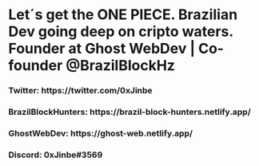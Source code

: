 
<h1>Let´s get the ONE PIECE. 
Brazilian Dev going deep on cripto waters.
Founder at Ghost WebDev | Co-founder 
@BrazilBlockHz</h1>


<h3>Twitter: https://twitter.com/0xJinbe</h3>
<h3>BrazilBlockHunters: https://brazil-block-hunters.netlify.app/</h3>
<h3>GhostWebDev: https://ghost-web.netlify.app/</h3>

<h3>Discord: 0xJinbe#3569</h3>

<!---
claudio-germano/claudio-germano is a ✨ special ✨ repository because its `README.md` (this file) appears on your GitHub profile.
You can click the Preview link to take a look at your changes.
--->
